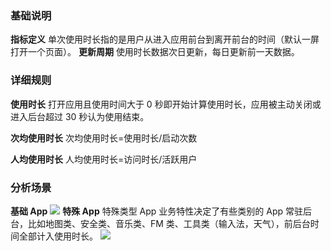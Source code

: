 ### 基础说明
**指标定义**
单次使用时长指的是用户从进入应用前台到离开前台的时间（默认一屏打开一个页面）。
**更新周期**
使用时长数据次日更新，每日更新前一天数据。

### 详细规则
**使用时长**
打开应用且使用时间大于 0 秒即开始计算使用时长，应用被主动关闭或进入后台超过 30 秒认为使用结束。

**次均使用时长**
次均使用时长=使用时长/启动次数

**人均使用时长**
人均使用时长=访问时长/活跃用户

### 分析场景
**基础 App**
![](//mc.qcloudimg.com/static/img/de3e98f3b2d11cc04e4d2763de70808c/image.png)
**特殊 App**
特殊类型 App 业务特性决定了有些类别的 App 常驻后台，比如地图类、安全类、音乐类、FM 类、工具类（输入法，天气），前后台时间全部计入使用时长。
![](//mc.qcloudimg.com/static/img/97848c132b71a243519721a8e45ccfb8/image.png)